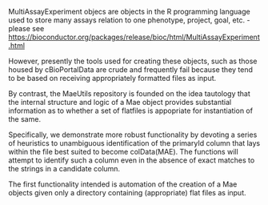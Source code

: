 MultiAssayExperiment objecs are objects in the R programming language used to store many assays relation to one phenotype, project, goal, etc. - please see https://bioconductor.org/packages/release/bioc/html/MultiAssayExperiment.html

However, presently the tools used for creating these objects, such as those housed by cBioPortalData are crude and frequently fail because they tend to be based on receiving appropriately formatted files as input.

By contrast, the MaeUtils repository is founded on the idea tautology that the internal structure and logic of a Mae object provides substantial information as to whether a set of flatfiles is appopriate for instantiation of the same.

Specifically, we demonstrate more robust functionality by devoting a series of heuristics to unambiguous identification of the primaryId column that lays within the file best suited to become colData(MAE). The functions will attempt to identify such a column even in the absence of exact matches to the strings in a candidate column. 

The first functionality intended is automation of the creation of a Mae objects given only a directory containing (appropriate) flat files as input.
